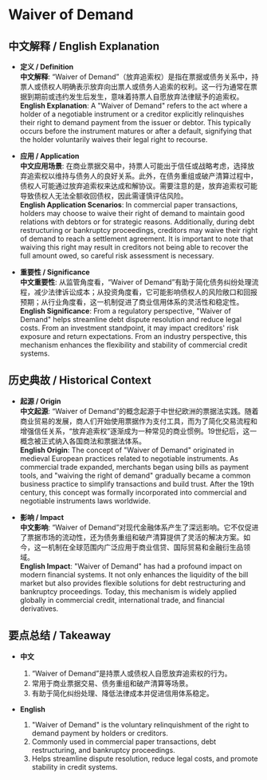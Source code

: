 # Waiver of Demand

## 中文解释 / English Explanation

* **定义 / Definition**  
  **中文解释**: “Waiver of Demand”（放弃追索权）是指在票据或债务关系中，持票人或债权人明确表示放弃向出票人或债务人追索的权利。这一行为通常在票据到期前或违约发生后发生，意味着持票人自愿放弃法律赋予的追索权。  
  **English Explanation**: A "Waiver of Demand" refers to the act where a holder of a negotiable instrument or a creditor explicitly relinquishes their right to demand payment from the issuer or debtor. This typically occurs before the instrument matures or after a default, signifying that the holder voluntarily waives their legal right to recourse.

* **应用 / Application**  
  **中文应用场景**: 在商业票据交易中，持票人可能出于信任或战略考虑，选择放弃追索权以维持与债务人的良好关系。此外，在债务重组或破产清算过程中，债权人可能通过放弃追索权来达成和解协议。需要注意的是，放弃追索权可能导致债权人无法全额收回债权，因此需谨慎评估风险。  
  **English Application Scenarios**: In commercial paper transactions, holders may choose to waive their right of demand to maintain good relations with debtors or for strategic reasons. Additionally, during debt restructuring or bankruptcy proceedings, creditors may waive their right of demand to reach a settlement agreement. It is important to note that waiving this right may result in creditors not being able to recover the full amount owed, so careful risk assessment is necessary.

* **重要性 / Significance**  
  **中文重要性**: 从监管角度看，“Waiver of Demand”有助于简化债务纠纷处理流程，减少法律诉讼成本；从投资角度看，它可能影响债权人的风险敞口和回报预期；从行业角度看，这一机制促进了商业信用体系的灵活性和稳定性。  
  **English Significance**: From a regulatory perspective, "Waiver of Demand" helps streamline debt dispute resolution and reduce legal costs. From an investment standpoint, it may impact creditors' risk exposure and return expectations. From an industry perspective, this mechanism enhances the flexibility and stability of commercial credit systems.

## 历史典故 / Historical Context

* **起源 / Origin**  
  **中文起源**: “Waiver of Demand”的概念起源于中世纪欧洲的票据法实践。随着商业贸易的发展，商人们开始使用票据作为支付工具，而为了简化交易流程和增强信任关系，“放弃追索权”逐渐成为一种常见的商业惯例。19世纪后，这一概念被正式纳入各国商法和票据法体系。  
  **English Origin**: The concept of "Waiver of Demand" originated in medieval European practices related to negotiable instruments. As commercial trade expanded, merchants began using bills as payment tools, and "waiving the right of demand" gradually became a common business practice to simplify transactions and build trust. After the 19th century, this concept was formally incorporated into commercial and negotiable instruments laws worldwide.

* **影响 / Impact**  
  **中文影响**: “Waiver of Demand”对现代金融体系产生了深远影响。它不仅促进了票据市场的流动性，还为债务重组和破产清算提供了灵活的解决方案。如今，这一机制在全球范围内广泛应用于商业信贷、国际贸易和金融衍生品领域。  
  **English Impact**: "Waiver of Demand" has had a profound impact on modern financial systems. It not only enhances the liquidity of the bill market but also provides flexible solutions for debt restructuring and bankruptcy proceedings. Today, this mechanism is widely applied globally in commercial credit, international trade, and financial derivatives.

## 要点总结 / Takeaway

* **中文**  
  1. “Waiver of Demand”是持票人或债权人自愿放弃追索权的行为。  
  2. 常用于商业票据交易、债务重组和破产清算等场景。  
  3. 有助于简化纠纷处理、降低法律成本并促进信用体系稳定。

* **English**  
  1. "Waiver of Demand" is the voluntary relinquishment of the right to demand payment by holders or creditors.  
  2. Commonly used in commercial paper transactions, debt restructuring, and bankruptcy proceedings.  
  3. Helps streamline dispute resolution, reduce legal costs, and promote stability in credit systems.